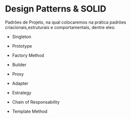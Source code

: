 
# Design Patterns & SOLID


Padrões de Projeto, na qual colocaremos na prática padrões criacionais,estruturais e comportamentais, dentre eles:

- Singleton

- Prototype
- Factory Method
- Builder
- Proxy
- Adapter
- Estrategy
- Chain of Responsability
- Template Method
